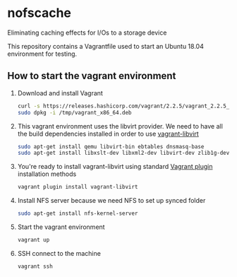 # nofscache

Eliminating caching effects for I/Os to a storage device

This repository contains a Vagrantfile used to start an Ubuntu 18.04 environment for testing.


## How to start the vagrant environment

1. Download and install Vagrant
   ```bash
   curl -s https://releases.hashicorp.com/vagrant/2.2.5/vagrant_2.2.5_x86_64.deb -o /tmp/vagrant_x86_64.deb
   sudo dpkg -i /tmp/vagrant_x86_64.deb
   ```

2. This vagrant environment uses the libvirt provider. We need to have all the build dependencies installed in order to use [vagrant-libvirt](https://github.com/vagrant-libvirt/vagrant-libvirt)
   ```bash
   sudo apt-get install qemu libvirt-bin ebtables dnsmasq-base
   sudo apt-get install libxslt-dev libxml2-dev libvirt-dev zlib1g-dev ruby-dev
   ```

3. You're ready to install vagrant-libvirt using standard [Vagrant plugin](http://docs.vagrantup.com/v2/plugins/usage.html) installation methods
   ```bash
   vagrant plugin install vagrant-libvirt
   ```

4. Install NFS server because we need NFS to set up synced folder
   ```bash
   sudo apt-get install nfs-kernel-server
   ```

5. Start the vagrant environment
   ```bash
   vagrant up
   ```

6. SSH connect to the machine
   ```bash
   vagrant ssh
   ```
